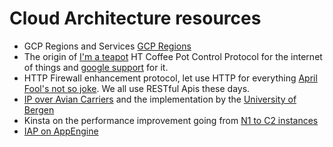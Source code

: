 # Cloud Architecture resources

- GCP Regions and Services [GCP Regions](https://cloud.google.com/about/locations/?region=americas#region)
- The origin of [I'm a teapot](https://tools.ietf.org/rfc/rfc2324.txt) HT Coffee Pot Control Protocol for the internet of things and [google support](https://searchengineland.com/new-google-easter-egg-seo-geeks-server-status-418-im-teapot-201739) for it. 
- HTTP Firewall enhancement protocol, let use HTTP for everything [April Fool's not so joke](https://tools.ietf.org/html/rfc3093). We all use RESTful Apis these days.
- [IP over Avian Carriers](https://tools.ietf.org/html/rfc2549) and the implementation by the [University of Bergen](https://tools.ietf.org/html/rfc2549)
- Kinsta on the performance improvement going from [N1 to C2 instances](https://kinsta.com/feature-updates/google-cloud-platform-c2-vms/)
- [IAP on AppEngine](https://cloud.google.com/iap/docs/app-engine-quickstart)